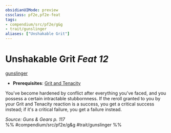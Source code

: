 ```yaml
---
obsidianUIMode: preview
cssclass: pf2e,pf2e-feat
tags:
- compendium/src/pf2e/g&g
- trait/gunslinger
aliases: ["Unshakable Grit"]
---
```

# Unshakable Grit  *Feat 12*  
[gunslinger](rules/traits/gunslinger-g-g.md "Gunslinger Class Trait")  

- **Prerequisites**: [Grit and Tenacity](compendium/feats/grit-and-tenacity-g-g.md)

You've become hardened by conflict after everything you've faced, and you possess a certain intractable stubbornness. If the reroll granted to you by your Grit and Tenacity reaction is a success, you get a critical success instead; if it's a critical failure, you get a failure instead.

*Source: Guns & Gears p. 117*  
%% #compendium/src/pf2e/g&g #trait/gunslinger %%